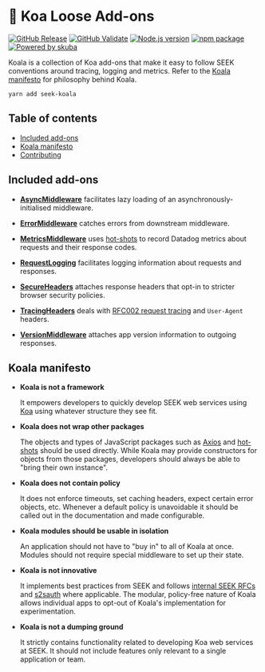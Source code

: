 # 🐨 Koa Loose Add-ons

[![GitHub Release](https://github.com/seek-oss/koala/workflows/Release/badge.svg?branch=master)](https://github.com/seek-oss/koala/actions?query=workflow%3ARelease)
[![GitHub Validate](https://github.com/seek-oss/koala/workflows/Validate/badge.svg?branch=master)](https://github.com/seek-oss/koala/actions?query=workflow%3AValidate)
[![Node.js version](https://img.shields.io/badge/node-%3E%3D%2010-brightgreen)](https://nodejs.org/en/)
[![npm package](https://img.shields.io/npm/v/seek-koala)](https://www.npmjs.com/package/seek-koala)
[![Powered by skuba](https://img.shields.io/badge/🤿%20skuba-powered-009DC4)](https://github.com/seek-oss/skuba)

Koala is a collection of Koa add-ons that make it easy to follow SEEK conventions around tracing, logging and metrics.
Refer to the [Koala manifesto](#koala-manifesto) for philosophy behind Koala.

```shell
yarn add seek-koala
```

## Table of contents

- [Included add-ons](#included-add-ons)
- [Koala manifesto](#koala-manifesto)
- [Contributing](https://github.com/seek-oss/koala/blob/master/CONTRIBUTING.md)

## Included add-ons

- **[AsyncMiddleware](./src/asyncMiddleware/README.md)** facilitates lazy loading of an asynchronously-initialised middleware.

- **[ErrorMiddleware](./src/errorMiddleware/README.md)** catches errors from downstream middleware.

- **[MetricsMiddleware](./src/metricsMiddleware/README.md)** uses [hot-shots](https://github.com/brightcove/hot-shots) to record Datadog metrics about requests and their response codes.

- **[RequestLogging](./src/requestLogging/README.md)** facilitates logging information about requests and responses.

- **[SecureHeaders](./src/secureHeaders/README.md)** attaches response headers that opt-in to stricter browser security policies.

- **[TracingHeaders](./src/tracingHeaders/README.md)** deals with [RFC002 request tracing](https://github.com/SEEK-Jobs/rfc/blob/master/RFC002-RequestIds.md) and `User-Agent` headers.

- **[VersionMiddleware](./src/versionMiddleware/README.md)** attaches app version information to outgoing responses.

## Koala manifesto

- **Koala is not a framework**

  It empowers developers to quickly develop SEEK web services using [Koa](https://github.com/koajs/koa) using whatever structure they see fit.

- **Koala does not wrap other packages**

  The objects and types of JavaScript packages such as [Axios](https://github.com/axios/axios) and [hot-shots](https://github.com/brightcove/hot-shots) should be used directly.
  While Koala may provide constructors for objects from those packages,
  developers should always be able to "bring their own instance".

- **Koala does not contain policy**

  It does not enforce timeouts, set caching headers, expect certain error objects, etc.
  Whenever a default policy is unavoidable it should be called out in the documentation and made configurable.

- **Koala modules should be usable in isolation**

  An application should not have to "buy in" to all of Koala at once.
  Modules should not require special middleware to set up their state.

- **Koala is not innovative**

  It implements best practices from SEEK and follows [internal SEEK RFCs](https://github.com/SEEK-Jobs/rfc) and [s2sauth](https://github.com/SEEK-Jobs/s2sauth) where applicable.
  The modular, policy-free nature of Koala allows individual apps to opt-out of Koala's implementation for experimentation.

- **Koala is not a dumping ground**

  It strictly contains functionality related to developing Koa web services at SEEK.
  It should not include features only relevant to a single application or team.
